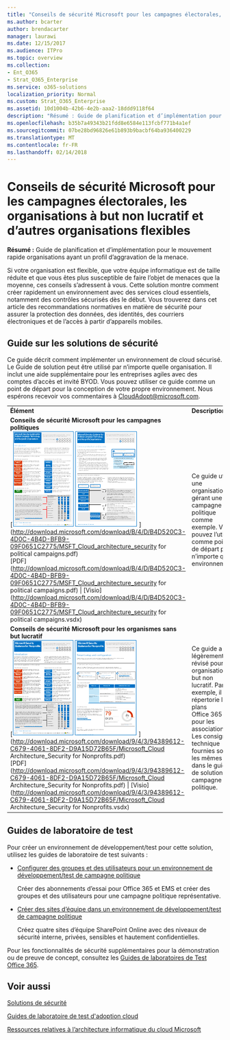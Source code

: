 ```yaml
---
title: "Conseils de sécurité Microsoft pour les campagnes électorales, les organisations à but non lucratif et d’autres organisations flexibles"
ms.author: bcarter
author: brendacarter
manager: laurawi
ms.date: 12/15/2017
ms.audience: ITPro
ms.topic: overview
ms.collection:
- Ent_O365
- Strat_O365_Enterprise
ms.service: o365-solutions
localization_priority: Normal
ms.custom: Strat_O365_Enterprise
ms.assetid: 10d1004b-42b6-4e2b-aaa2-18ddd9118f64
description: "Résumé : Guide de planification et d’implémentation pour se déplacent rapidement les organisations ayant un profil d’aggravation de la menace."
ms.openlocfilehash: b35b7a49343b21fdd8e6584e113fcbf771b4a1ef
ms.sourcegitcommit: 07be28bd96826e61b893b9bacbf64ba936400229
ms.translationtype: MT
ms.contentlocale: fr-FR
ms.lasthandoff: 02/14/2018
---
```

# <a name="microsoft-security-guidance-for-political-campaigns-nonprofits-and-other-agile-organizations"></a>Conseils de sécurité Microsoft pour les campagnes électorales, les organisations à but non lucratif et d’autres organisations flexibles

 **Résumé :** Guide de planification et d’implémentation pour le mouvement rapide organisations ayant un profil d’aggravation de la menace.
  
Si votre organisation est flexible, que votre équipe informatique est de taille réduite et que vous êtes plus susceptible de faire l’objet de menaces que la moyenne, ces conseils s’adressent à vous. Cette solution montre comment créer rapidement un environnement avec des services cloud essentiels, notamment des contrôles sécurisés dès le début. Vous trouverez dans cet article des recommandations normatives en matière de sécurité pour assurer la protection des données, des identités, des courriers électroniques et de l’accès à partir d’appareils mobiles.
  
## <a name="security-solution-guidance"></a>Guide sur les solutions de sécurité

Ce guide décrit comment implémenter un environnement de cloud sécurisé. Le Guide de solution peut être utilisé par n’importe quelle organisation. Il inclut une aide supplémentaire pour les entreprises agiles avec des comptes d’accès et invité BYOD. Vous pouvez utiliser ce guide comme un point de départ pour la conception de votre propre environnement. Nous espérons recevoir vos commentaires à [CloudAdopt@microsoft.com](mailto:CloudAdopt@microsoft.com). 
  
|||
|:-----|:-----|
|**Élément** <br/> |**Description** <br/> |
|**Conseils de sécurité Microsoft pour les campagnes politiques** <br/> [![CLOU de curseur de défilement pour mini affiche la valeur.](images/d370ce28-ca40-4930-9a2c-907312aa06c8.png)          ](http://download.microsoft.com/download/B/4/D/B4D520C3-4D0C-4B4D-BFB9-09F0651C2775/MSFT_Cloud_architecture_security for political campaigns.pdf) <br/> [PDF](http://download.microsoft.com/download/B/4/D/B4D520C3-4D0C-4B4D-BFB9-09F0651C2775/MSFT_Cloud_architecture_security for political campaigns.pdf) \| [Visio](http://download.microsoft.com/download/B/4/D/B4D520C3-4D0C-4B4D-BFB9-09F0651C2775/MSFT_Cloud_architecture_security for political campaigns.vsdx)   <br/> |Ce guide utilise une organisation gérant une campagne politique comme exemple. Vous pouvez l’utiliser comme point de départ pour n’importe quel environnement.   <br/> |
|**Conseils de sécurité Microsoft pour les organismes sans but lucratif** <br/> [![Image du visualiseur pour le fichier téléchargeable](images/e4784889-1c69-4067-9a8f-31d31d1eceea.png)          ](http://download.microsoft.com/download/9/4/3/94389612-C679-4061-8DF2-D9A15D72B65F/Microsoft_Cloud Architecture_Security for Nonprofits.pdf) <br/> [PDF](http://download.microsoft.com/download/9/4/3/94389612-C679-4061-8DF2-D9A15D72B65F/Microsoft_Cloud Architecture_Security for Nonprofits.pdf) \| [Visio](http://download.microsoft.com/download/9/4/3/94389612-C679-4061-8DF2-D9A15D72B65F/Microsoft_Cloud Architecture_Security for Nonprofits.vsdx)   <br/> |Ce guide a été légèrement révisé pour les organisations à but non lucratif. Par exemple, il répertorie les plans Office 365 pour les associations. Les consignes technique fournies sont les mêmes que dans le guide de solution de campagne politique.  <br/> |
   
## <a name="test-lab-guides"></a>Guides de laboratoire de test

Pour créer un environnement de développement/test pour cette solution, utilisez les guides de laboratoire de test suivants :   
  
- [Configurer des groupes et des utilisateurs pour un environnement de développement/test de campagne politique](configure-groups-and-users-for-a-political-campaign-dev-test-environment.md)
    
     Créer des abonnements d’essai pour Office 365 et EMS et créer des groupes et des utilisateurs pour une campagne politique représentative.
    
- [Créer des sites d’équipe dans un environnement de développement/test de campagne politique](create-team-sites-in-a-political-campaign-dev-test-environment.md)
    
    Créez quatre sites d’équipe SharePoint Online avec des niveaux de sécurité interne, privées, sensibles et hautement confidentielles.
    
Pour les fonctionnalités de sécurité supplémentaires pour la démonstration ou de preuve de concept, consultez les [Guides de laboratoires de Test Office 365](http://aka.ms/o365tlgs).
  
## <a name="see-also"></a>Voir aussi

[Solutions de sécurité](security-solutions.md)
  
[Guides de laboratoire de test d'adoption cloud](cloud-adoption-test-lab-guides-tlgs.md)
  
[Ressources relatives à l’architecture informatique du cloud Microsoft](microsoft-cloud-it-architecture-resources.md)



